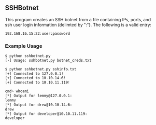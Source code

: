 ## SSHBotnet

This program creates an SSH botnet from a file containing IPs, ports, and ssh user login information (delimted by ":"). The following is a valid entry:

```bash
192.168.16.15:22:user:password
```

### Example Usage

```bash
$ python sshbotnet.py      
[-] Usage: sshbotnet.py botnet_creds.txt

$ python sshbotnet.py sshinfo.txt
[+] Connected to 127.0.0.1!
[+] Connected to 10.10.14.6!
[+] Connected to 10.10.11.119!

cmd> whoami
[*] Output for lemmy@127.0.0.1:
lemmy
[*] Output for drew@10.10.14.6:
drew
[*] Output for developer@10.10.11.119:
developer
```